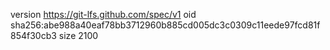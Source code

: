version https://git-lfs.github.com/spec/v1
oid sha256:abe988a40eaf78bb3712960b885cd005dc3c0309c11eede97fcd81f854f30cb3
size 2100

